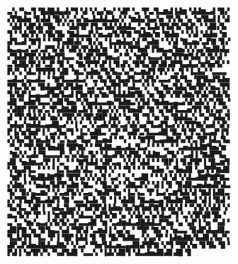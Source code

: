 ▃▚▝▚▃▜▝█▟█▟▄▟▞▜▝▟▝▞▄▞▅▞▝▟▛▝▃▝▛▃▜▃▆▟▐▟▆▝▟▟▆▃▟▝▉▞▞▛▇▟▅▝▊▟▟▝█▞▞▃▚▞▅▃▙▟▟▃▙▞▞▝▆▟▄▜▄▞▅▝▛▞▙▝▄▝▅▜▙▟▐▝▟▝▟▟▝▟▛▟▞▜▙▝▝▝▟▟▜▛▐▜▃▜▟▞▟▟▟▃▝▃▜▃▙▜▜▟▜▞▜▟▚▝▝▟▉▞▙▜▝▝▟▞▛▞▚▜▙▜▙▝▇▟▃▃▛▞▅▃▅▜▞▛▇▝▜▟▆▞▆▝▇▟▅▝▝▞▟▝▟▟▅▝▆▟▜▃▟▝▇▜▝▝▝▜▚▟▉▟▞▝▊▞▄▝▐▃▆▟▄▞▟▝▚▟▆▝▝▞▟▝▇▃▅▞▃▛▇▝▊▞▙▃▄▃▞▃▞▃▛▜▞▟▝▟▛▞▛▟▟▞▆▝▐▞▝▞▛▜▅▛▐▜▅▃▄▜▅▞▞▞▄▞▆▟▉▟▄▞▜▟▟▜▛▞▟▟▅▜▜▃▃▝▊▟▛▞▛▜▅▃▞▝▚▝▆▜▚▃▃▞▙▞▛▛▇▜▟▞▚▜▞▟▝▃▜▟█▞▛▟▝▃▛▝▉▝▄▝▇▞▛▜▚▛▐▝▊▟▚▝▉▜▄▜▛▟▊▟▛▜▄▟▄▞▆▜▅▜▞▝▛▞▚▝▟▃▜▜▜▜▝▟▊▝▆▃▚▟▆▞▜▞▙▃▚▞▚▃▆▟▜▝▛▞▝▃▜▝▐▃▙▞▝▃▃▃▃▟▃▞▄▃▟▃▝▝▇▜▃▃▟▃▞▝▃▜▄▜▄▜▄▟▜▃▞▟▜▞▃▃▞▜▞▜▃▝█▜▙▟▜▟▅▜▜▃▜▞▄▝█▟▄▟▛▟▜▟▆▝▃▞▃▞▅▜▜▝▚▟▃▝▞▝▄▝▆▃▜▟▄▜▅▜▛▞▅▃▜▜▜▞▙▛▐▃▄▃▟▜▅▜▃▟▐▜▅▜▚▞▆▞▜▟▟▟▇▜▙▝▅▝█▞▚▜▛▟▆▞▛▟▞▜▟▞▙▟█▝▚▟▆▜▃▃▚▟▊▜▅▞▚▜▄▟▃▃▅▞▜▟▆▃▚▜▟▝▇▟▅▃▄▃▞▟▚▟▞▞▚▜▙▝▞▟█▛▐▜▚▞▃▜▚▟▇▟▊▃▙▜▝▟▄▞▞▞▜▜▅▟▛▝▇▝▄▜▟▜▃▃▅▜▜▝▊▞▄▞▚▟▝▜▚▜▟▞▟▝▅▞▞▜▛▞▚▜▛▟█▛▐▟▞▝▅▝▊▝▜▝▅▝▅▝█▟▟▃▚▝▚▞▜▟▄▜▚▟▄▞▅▟▟▃▄▟█▃▞▝▐▝▃▝▞▃▟▞▟▞▃▞▟▞▄▞▜▃▟▜▃▞▞▞▛▛▇▞▄▟▝▟▚▛▐▞▅▜▅▛▐▝▃▞▙▞▜▝▐▃▚▟█▃▝▃▛▝▚▟▛▃▜▃▃▟█▝█▃▜▝▛▃▜▃▄▛▐▜▞▞▙▞▜▞▅▃▙▜▝▃▚▃▞▜▄▞▜▃▅▟▝▝▚▝▝▝▇▜▜▃▄▟▇▟▚▞▛▃▜▛▐▟▃▜▄▝▚▞▝▜▚▜▙▜▅▟█▝█▛▇▞▝▝▜▟▇▃▅▃▟▃▜▃▞▝▝▝▃▝▝▃▅▟▟▟▇▜▅▞▆▝▇▞▞▃▟▞▜▃▃▃▛▃▚▞▟▃▜▞▝▟▃▟▜▞▟▜▙▝▟▟▇▃▞▜▞▝▃▟▐▝▇▟▛▜▄▟▊▝▅▟▆▃▞▛▐▝▃▝▝▝▇▜▟▟▝▟▛▃▄▝▞▟▝▟▟▝▝▝▉▛▐▝▊▟▜▛▐▝█▃▆▜▚▜▄▟▜▃▝▝▝▝▐▃▜▃▟▞▟▃▝▜▜▝▞▝▝▜▝▝▝▝▜▟▅▝▃▜▅▟▉▝▄▞▛▛▇▟▊▝▆▛▐▝▆▟█▟▇▜▛▝█▜▚▞▞▞▄▜▝▃▞▝▄▝▃▟█▝▝▝▟▝▟▝▞▟▃▟▇▛▇▛▇▃▞▟▆▞▝▝▅▟▄▜▟▜▚▟▆▝▇▃▝▝█▃▚▞▝▟▇▃▛▞▝▟▐▝▊▝▉▟▉▃▅▟▅▟▛▟▃▜▞▝▉▞▄▃▆▞▝▞▃▟▜▞▞▃▄▝▆▟▛▜▅▝▐▃▚▃▝▛▐▃▞▃▆▜▟▞▟▝▇▟▐▟▉▃▞▞▜▜▄▛▇▃▟▟▜▝▇▝▃▃▜▃▙▝▊▝▐▝▟▟▉▝▇▃▅▃▄▜▙▟▆▜▙▟▝▟▐▝▉▟▝▜▄▜▃▝▟▛▐▝▚▟▃▜▄▞▛▜▟▜▛▟▐▟▅▞▙▞▆▜▅▛▇▜▞▟▞▟▝▝▚▜▞▞▟▟▝▞▅▃▜▞▛▝▛▝▐▝▆▜▛▜▝▟▃▃▚▟▜▞▆▝▄▝▞▟▞▃▚▞▟▃▞▜▝▃▚▜▛▟▊▜▙▝▃▝▃▝▆▞▄▃▞▞▙▜▞▃▛▃▃▟▊▝▆▝▃▟▆▟▃▟█▟▟▃▛▜▅▝▄▝▄▛▐▝▅▝▚▟▝▟▉▛▇▝▅▝▉▜▄▃▚▟▝▜▛▟▝▃▆▟▐▝▄▞▄▝▝▜▛▝▇▞▚▝▅▃▃▝▉▟▛▟▄▟▉▃▜▃▙▜▜▝▜▃▝▛▐▝█▛▐▟▟▝▊▝▉▝█▞▜▟▇▃▝▞▄▞▛▝▐▟▆▟▇▞▙▟▊▞▙▞▚▟▛▃▛▟▅▟█▟▄▟▇▞▝▞▃▞▝▜▅▜▟▃▅▃▄▟▉▟▜▛▇▝▞▜▝▜▛▞▅▝▊▜▙▝█▝▛▟▐▝▅▜▛▞▚▝▚▟▜▟▊▝▃▃▚▝▐▟▞▟▉▜▝▟▃▟▅▟▉▟▊▟█▝▊
